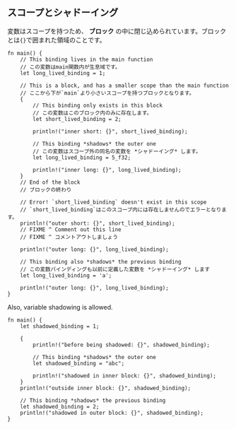 ## スコープとシャドーイング

変数はスコープを持つため、 **ブロック**
の中に閉じ込められています。ブロックとは`{}`で囲まれた領域のことです。

    fn main() {
        // This binding lives in the main function
        // この変数はmain関数内が生息域です。
        let long_lived_binding = 1;

        // This is a block, and has a smaller scope than the main function
        // ここから下が`main`より小さいスコープを持つブロックとなります。
        {
            // This binding only exists in this block
            // この変数はこのブロック内のみに存在します。
            let short_lived_binding = 2;

            println!("inner short: {}", short_lived_binding);

            // This binding *shadows* the outer one
            // この変数はスコープ外の同名の変数を *シャドーイング* します。
            let long_lived_binding = 5_f32;

            println!("inner long: {}", long_lived_binding);
        }
        // End of the block
        // ブロックの終わり

        // Error! `short_lived_binding` doesn't exist in this scope
        // `short_lived_binding`はこのスコープ内には存在しませんのでエラーとなります。
        println!("outer short: {}", short_lived_binding);
        // FIXME ^ Comment out this line
        // FIXME ^ コメントアウトしましょう

        println!("outer long: {}", long_lived_binding);
        
        // This binding also *shadows* the previous binding
        // この変数バインディングも以前に定義した変数を *シャドーイング* します
        let long_lived_binding = 'a';
        
        println!("outer long: {}", long_lived_binding);
    }

Also, variable
shadowing is allowed.

    fn main() {
        let shadowed_binding = 1;

        {
            println!("before being shadowed: {}", shadowed_binding);

            // This binding *shadows* the outer one
            let shadowed_binding = "abc";

            println!("shadowed in inner block: {}", shadowed_binding);
        }
        println!("outside inner block: {}", shadowed_binding);

        // This binding *shadows* the previous binding
        let shadowed_binding = 2;
        println!("shadowed in outer block: {}", shadowed_binding);
    }

